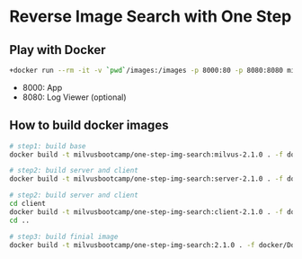 # Reverse Image Search with One Step


## Play with Docker

```bash
+docker run --rm -it -v `pwd`/images:/images -p 8000:80 -p 8080:8080 milvusbootcamp/one-step-img-search:2.1.0
```

- 8000: App
- 8080: Log Viewer (optional)

## How to build docker images

```bash
# step1: build base
docker build -t milvusbootcamp/one-step-img-search:milvus-2.1.0 . -f docker/Dockerfile.milvus

# step2: build server and client
docker build -t milvusbootcamp/one-step-img-search:server-2.1.0 . -f docker/Dockerfile.server

# step2: build server and client
cd client
docker build -t milvusbootcamp/one-step-img-search:client-2.1.0 . -f docker/Dockerfile
cd ..

# step3: build finial image
docker build -t milvusbootcamp/one-step-img-search:2.1.0 . -f docker/Dockerfile
```